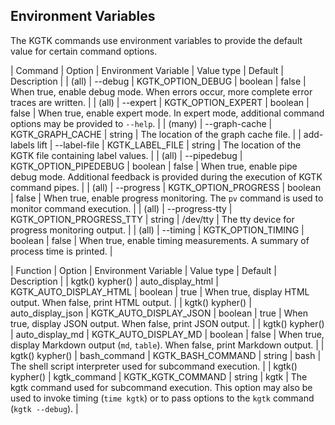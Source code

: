 ## Environment Variables

The KGTK commands use environment variables to provide the default value for
certain command options.

| Command | Option | Environment Variable | Value type | Default | Description |
| (all) | --debug | KGTK_OPTION_DEBUG | boolean | false | When true, enable debug mode. When errors occur, more complete error traces are written. |
| (all) | --expert | KGTK_OPTION_EXPERT | boolean | false | When true, enable expert mode.  In expert mode, additional command options may be provided to `--help`. |
| (many) | --graph-cache | KGTK_GRAPH_CACHE | string | The location of the graph cache file. |
| add-labels lift | --label-file | KGTK_LABEL_FILE | string | The location of the KGTK file containing label values. |
| (all) | --pipedebug | KGTK_OPTION_PIPEDEBUG | boolean | false | When true, enable pipe debug mode. Additional feedback is provided during the execution of  KGTK command pipes. |
| (all) | --progress | KGTK_OPTION_PROGRESS | boolean | false | When true, enable progress monitoring. The `pv` command is used to monitor command execution. |
| (all) | --progress-tty | KGTK_OPTION_PROGRESS_TTY | string | /dev/tty | The tty device for progress monitoring output. |
| (all) | --timing | KGTK_OPTION_TIMING | boolean | false | When true, enable timing measurements.  A summary of process time is printed. |

| Function | Option | Environment Variable | Value type | Default | Description |
| kgtk() kypher() | auto_display_html | KGTK_AUTO_DISPLAY_HTML | boolean | true | When true, display HTML output.  When false, print HTML output. |
| kgtk() kypher() | auto_display_json | KGTK_AUTO_DISPLAY_JSON | boolean | true | When true, display JSON output.  When false, print JSON output. |
| kgtk() kypher() | auto_display_md | KGTK_AUTO_DISPLAY_MD | boolean | false | When true, display Markdown output (`md`, `table`).  When false, print Markdown output. |
| kgtk() kypher() | bash_command | KGTK_BASH_COMMAND | string | bash | The shell script interpreter used for subcommand execution. |
| kgtk() kypher() | kgtk_command | KGTK_KGTK_COMMAND | string | kgtk | The kgtk command used for subcommand execution. This option may also be used to invoke timing (`time kgtk`) or to pass options to the `kgtk` command (`kgtk --debug`). |
